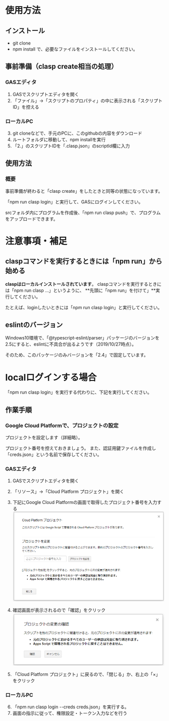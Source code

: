 
# 使用方法
## インストール
- git clone
- npm install
で、必要なファイルをインストールしてください。

## 事前準備（clasp create相当の処理）
### GASエディタ
1. GASでスクリプトエディタを開く
2. 「ファイル」→「スクリプトのプロパティ」の中に表示される「スクリプトID」を控える

### ローカルPC
3. git cloneなどで、手元のPCに、このgithubの内容をダウンロード 
4. ルートフォルダに移動して、npm installを実行
5. 「2.」のスクリプトIDを「.clasp.json」のscriptId欄に入力

## 使用方法
### 概要
事前準備が終わると「clasp create」をしたときと同等の状態になっています。

「npm run clasp login」と実行して、GASにログインしてください。

srcフォルダ内にプログラムを作成後、「npm run clasp push」で、プログラムをアップロードできます。

# 注意事項・補足
## claspコマンドを実行するときには「npm run」から始める

**claspはローカルインストールされています**。
claspコマンドを実行するときには「npm run clasp ...」というように、 **先頭に「npm run」を付けて」**実行してください。

たとえば、loginしたいときには「npm run clasp login」と実行してください。

## eslintのバージョン

Windows10環境で、「@typescript-eslint/parser」パッケージのバージョンを2.5にすると、eslintに不具合が出るようです（2019/10/27時点）。

そのため、このパッケージのみバージョンを「2.4」で固定しています。

# localログインする場合

「npm run clasp login」を実行する代わりに、下記を実行してください。

## 作業手順
### Google Cloud Platformで、プロジェクトの設定

プロジェクトを設定します（詳細略）。

プロジェクト番号を控えておきましょう。
また、認証用鍵ファイルを作成し「creds.json」という名前で保存してください。

### GASエディタ

1. GASでスクリプトエディタを開く
2. 「リソース」→「Cloud Platform プロジェクト」を開く
3. 下記にGoogle Cloud Platformの画面で取得したプロジェクト番号を入力する
![](img/2019-10-27-08-45-05.png)

4. 確認画面が表示されるので「確認」をクリック
![](img/2019-10-27-15-51-12.png)

5. 「Cloud Platform プロジェクト」に戻るので、「閉じる」か、右上の「×」をクリック

### ローカルPC

6. 「npm run clasp login --creds creds.json」を実行する。
7. 画面の指示に従って、権限設定・トークン入力などを行う

